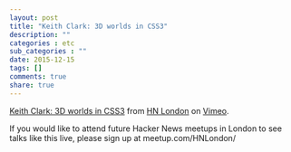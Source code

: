 ```yaml
---
layout: post
title: "Keith Clark: 3D worlds in CSS3"
description: ""
categories : etc
sub_categories : ""
date: 2015-12-15
tags: []
comments: true
share: true
---
```


[Keith Clark: 3D worlds in CSS3](https://vimeo.com/75454802) from [HN
London](https://vimeo.com/hnlondon) on [Vimeo](https://vimeo.com).

  

If you would like to attend future Hacker News meetups in London to see talks
like this live, please sign up at meetup.com/HNLondon/

